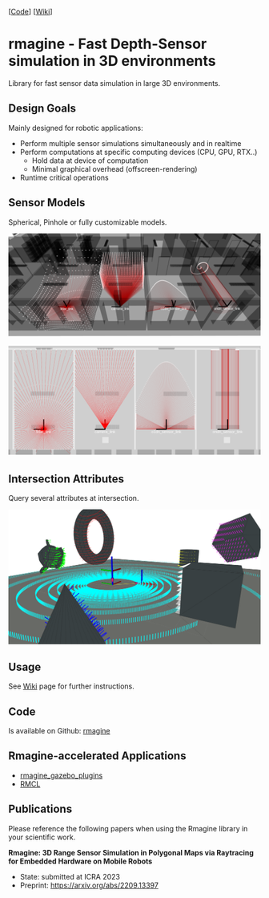 [[Code](https://github.com/uos/rmagine)] [[Wiki](https://github.com/uos/rmagine/wiki)]

# rmagine - Fast Depth-Sensor simulation in 3D environments

Library for fast sensor data simulation in large 3D environments.

## Design Goals

Mainly designed for robotic applications:

- Perform multiple sensor simulations simultaneously and in realtime
- Perform computations at specific computing devices (CPU, GPU, RTX..)
    - Hold data at device of computation
    - Minimal graphical overhead (offscreen-rendering)
- Runtime critical operations

## Sensor Models

Spherical, Pinhole or fully customizable models.

![rmagine_models_3d](dat/doc/sensor_models_3d.png)

![rmagine_models_ortho](dat/doc/sensor_models_ortho.png)

## Intersection Attributes

Query several attributes at intersection.

![rmagine_attributes](dat/doc/simulation_attributes.png)

## Usage

See [Wiki](https://github.com/uos/rmagine/wiki) page for further instructions.

## Code
Is available on Github: [rmagine](https://github.com/uos/rmagine)

## Rmagine-accelerated Applications
- [rmagine_gazebo_plugins](https://github.com/uos/rmagine_gazebo_plugins)
- [RMCL](https://github.com/uos/rmcl)

## Publications

Please reference the following papers when using the Rmagine library in your scientific work.

**Rmagine: 3D Range Sensor Simulation in Polygonal Maps via Raytracing for Embedded Hardware on Mobile Robots**
- State: submitted at ICRA 2023
- Preprint: https://arxiv.org/abs/2209.13397
